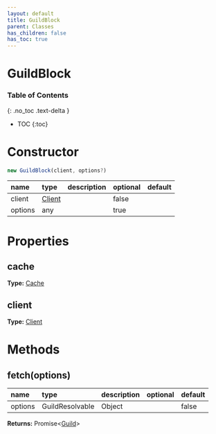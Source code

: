 ```yaml
---
layout: default
title: GuildBlock
parent: Classes
has_children: false
has_toc: true
---
```


# GuildBlock
### Table of Contents
{: .no_toc .text-delta }

- TOC
{:toc}
# Constructor
```js
new GuildBlock(client, options?)
```

| name | type | description | optional | default |
|:-----|:-----|:------------|:---------|:--------|
| client | [Client](/classes/Client) |  | false |  |
| options | any |  | true |  |

# Properties
## cache
**Type:** [Cache](/classes/Cache)

## client
**Type:** [Client](/classes/Client)

# Methods
## fetch(options)
| name | type | description | optional | default |
|:-----|:-----|:------------|:---------|:--------|
| options | GuildResolvable | Object |  | false |  |

**Returns:** Promise<[Guild](/classes/Guild)>

